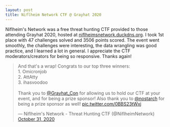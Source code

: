 ```yaml
---
layout: post
title: Niflheim Network CTF @ Grayhat 2020
---
```


Niflheim's Network was a free threat hunting CTF provided to those attending Grayhat 2020, hosted at [niflheimsnetwork.duckdns.org](https://niflheimsnetwork.duckdns.org/). I took 1st place with 47 challenges solved and 3506 points scored. The event went smoothly, the challenges were interesting, the data wrangling was good practice, and I learned a lot in general. I appreciate the CTF moderators/creators for being so responsive. Thanks again!


<blockquote class="twitter-tweet"><p lang="en" dir="ltr">And that&#39;s a wrap! Congrats to our top three winners:<br>1. Omicronjob<br>2. AttAtty <br>3. ihasvoodoo<br><br>Thank you to <a href="https://twitter.com/Grayhat_Con?ref_src=twsrc%5Etfw">@Grayhat_Con</a> for allowing us to hold our CTF at your event, and for being a prize sponsor! Also thank you to <a href="https://twitter.com/nostarch?ref_src=twsrc%5Etfw">@nostarch</a> for being a prize sponsor as well! <a href="https://t.co/0BBS23tWxj">pic.twitter.com/0BBS23tWxj</a></p>&mdash; Niflheim&#39;s Network - Threat Hunting CTF (@NiflheimNetwork) <a href="https://twitter.com/NiflheimNetwork/status/1322646341949050881?ref_src=twsrc%5Etfw">October 31, 2020</a></blockquote> <script async src="https://platform.twitter.com/widgets.js" charset="utf-8"></script>
